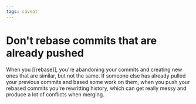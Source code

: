 ```yaml
---
tags: caveat
---
```


# Don't rebase commits that are already pushed
When you [[rebase]], you're abandoning your commits and creating new ones that are similar, but not the same. If someone else has already pulled your previous commits and based some work on them, when you push your rebased commits you're rewritting history, which can get really messy and produce a lot of conflicts when merging.
